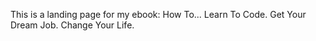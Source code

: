 This is a landing page for my ebook: How To... Learn To Code. Get Your Dream Job. Change Your Life. 
